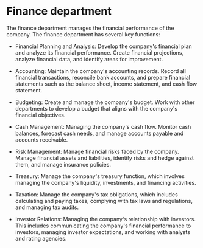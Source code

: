 # Finance department

The finance department manages the financial performance of the company. The finance department has several key functions:

* Financial Planning and Analysis: Develop the company's financial plan and analyze its financial performance. Create financial projections, analyze financial data, and identify areas for improvement.

* Accounting: Maintain the company's accounting records. Record all financial transactions, reconcile bank accounts, and prepare financial statements such as the balance sheet, income statement, and cash flow statement.

* Budgeting: Create and manage the company's budget. Work with other departments to develop a budget that aligns with the company's financial objectives.

* Cash Management: Managing the company's cash flow. Monitor cash balances, forecast cash needs, and manage accounts payable and accounts receivable.

* Risk Management: Manage financial risks faced by the company. Manage financial assets and liabilities, identify risks and hedge against them, and manage insurance policies.

* Treasury: Manage the company's treasury function, which involves managing the company's liquidity, investments, and financing activities.

* Taxation: Manage the company's tax obligations, which includes calculating and paying taxes, complying with tax laws and regulations, and managing tax audits.

* Investor Relations: Managing the company's relationship with investors. This includes communicating the company's financial performance to investors, managing investor expectations, and working with analysts and rating agencies.

